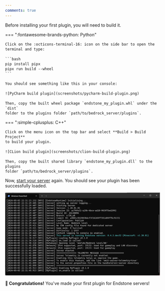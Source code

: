 ```yaml
---
comments: true
---
```


Before installing your first plugin, you will need to build it.

=== ":fontawesome-brands-python: Python"

    Click on the :octicons-terminal-16: icon on the side bar to open the 
    terminal and type:

    ```bash
    pip install pipx
    pipx run build --wheel
    ```

    You should see something like this in your console:

    ![PyCharm build plugin](screenshots/pycharm-build-plugin.png)

    Then, copy the built wheel package `endstone_my_plugin.whl` under the `dist`
    folder to the plugins folder `path/to/bedrock_server/plugins`.

=== ":simple-cplusplus: C++"

    Click on the menu icon on the top bar and select **Build > Build Project** 
    to build your plugin.

    ![CLion build plugin](screenshots/clion-build-plugin.png)
    
    Then, copy the built shared library `endstone_my_plugin.dll` to the plugins 
    folder `path/to/bedrock_server/plugins`.

Now, [start your server] again. You should see your plugin has been successfully
loaded.

![Start server with plugin](screenshots/start-server-with-plugin.png)

**:partying_face: Congratulations!** You've made your first plugin for Endstone
servers!

[start your server]: ../getting-started/start-your-server.md